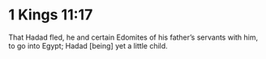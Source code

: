 # 1 Kings 11:17

That Hadad fled, he and certain Edomites of his father’s servants with him, to go into Egypt; Hadad [being] yet a little child.